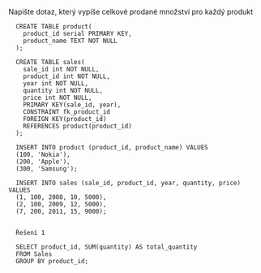  Napište dotaz, který vypíše celkové prodané množství pro každý produkt
 
      CREATE TABLE product(
        product_id serial PRIMARY KEY,
        product_name TEXT NOT NULL
      );
      
      CREATE TABLE sales(
        sale_id int NOT NULL,
        product_id int NOT NULL,
        year int NOT NULL,
        quantity int NOT NULL,
        price int NOT NULL,
        PRIMARY KEY(sale_id, year),
        CONSTRAINT fk_product_id
        FOREIGN KEY(product_id)
        REFERENCES product(product_id)
      );
      
      INSERT INTO product (product_id, product_name) VALUES
      (100, 'Nokia'),
      (200, 'Apple'),
      (300, 'Samsung');
      
      INSERT INTO sales (sale_id, product_id, year, quantity, price) VALUES
      (1, 100, 2008, 10, 5000),
      (2, 100, 2009, 12, 5000),
      (7, 200, 2011, 15, 9000);
      
      
      Řešení 1
      
      SELECT product_id, SUM(quantity) AS total_quantity
      FROM Sales
      GROUP BY product_id;

